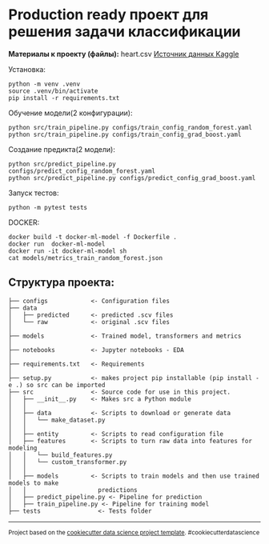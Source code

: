 Production ready проект для решения задачи классификации
==============================
**Материалы к проекту (файлы):**
heart.csv
<a href='https://www.kaggle.com/datasets/fedesoriano/heart-failure-prediction'>Источник данных Kaggle</a>

Установка:

    python -m venv .venv
    source .venv/bin/activate
    pip install -r requirements.txt

Обучение модели(2 конфигурации):

    python src/train_pipeline.py configs/train_config_random_forest.yaml
    python src/train_pipeline.py configs/train_config_grad_boost.yaml

Создание предикта(2 модели):

    python src/predict_pipeline.py configs/predict_config_random_forest.yaml
    python src/predict_pipeline.py configs/predict_config_grad_boost.yaml

Запуск тестов:

    python -m pytest tests


DOCKER:
~~~
docker build -t docker-ml-model -f Dockerfile .
docker run  docker-ml-model
docker run -it docker-ml-model sh
cat models/metrics_train_random_forest.json
~~~



Структура проекта:
------------

    ├── configs            <- Сonfiguration files
    ├── data
    │   ├── predicted      <- predicted .scv files
    │   └── raw            <- original .scv files
    │
    ├── models             <- Trained model, transformers and metrics
    │
    ├── notebooks          <- Jupyter notebooks - EDA
    │
    ├── requirements.txt   <- Requirements
    │
    ├── setup.py           <- makes project pip installable (pip install -e .) so src can be imported
    ├── src                <- Source code for use in this project.
    │   ├── __init__.py    <- Makes src a Python module
    │   │
    │   ├── data           <- Scripts to download or generate data
    │   │   └── make_dataset.py
    │   │
    │   ├── entity         <- Scripts to read configuration file
    │   ├── features       <- Scripts to turn raw data into features for modeling
    │   │   └── build_features.py
    │   │   └── custom_transformer.py
    │   │
    │   ├── models         <- Scripts to train models and then use trained models to make
    │   │                    predictions
    │   ├── predict_pipeline.py <- Pipeline for prediction
    │   ├── train_pipeline.py <- Pipeline for training model
    ├── tests                <- Tests folder

--------

<p><small>Project based on the <a target="_blank" href="https://drivendata.github.io/cookiecutter-data-science/">cookiecutter data science project template</a>. #cookiecutterdatascience</small></p>
